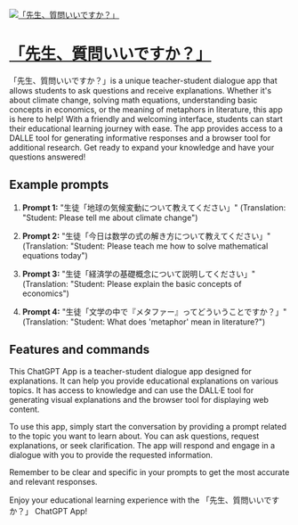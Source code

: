 [![「先生、質問いいですか？」](https://files.oaiusercontent.com/file-RkoBIvVseH1P7scWAVJ0tXjq?se=2123-10-18T06%3A46%3A34Z&sp=r&sv=2021-08-06&sr=b&rscc=max-age%3D31536000%2C%20immutable&rscd=attachment%3B%20filename%3D0cc0a653-b65e-4dfd-afa7-38801ee099ac.png&sig=E6Hu2FHem6qgmXEMZ%2BS3f5ocTrV3HLdaLutMth8aGzA%3D)](https://chat.openai.com/g/g-hc4E6tsgi-xian-sheng-zhi-wen-iidesuka)

# [「先生、質問いいですか？」](https://chat.openai.com/g/g-hc4E6tsgi-xian-sheng-zhi-wen-iidesuka)

「先生、質問いいですか？」is a unique teacher-student dialogue app that allows students to ask questions and receive explanations. Whether it's about climate change, solving math equations, understanding basic concepts in economics, or the meaning of metaphors in literature, this app is here to help! With a friendly and welcoming interface, students can start their educational learning journey with ease. The app provides access to a DALLE tool for generating informative responses and a browser tool for additional research. Get ready to expand your knowledge and have your questions answered!

## Example prompts

1. **Prompt 1:** "生徒「地球の気候変動について教えてください」" (Translation: "Student: Please tell me about climate change")

2. **Prompt 2:** "生徒「今日は数学の式の解き方について教えてください」" (Translation: "Student: Please teach me how to solve mathematical equations today")

3. **Prompt 3:** "生徒「経済学の基礎概念について説明してください」" (Translation: "Student: Please explain the basic concepts of economics")

4. **Prompt 4:** "生徒「文学の中で『メタファー』ってどういうことですか？」" (Translation: "Student: What does 'metaphor' mean in literature?")

## Features and commands

This ChatGPT App is a teacher-student dialogue app designed for explanations. It can help you provide educational explanations on various topics. It has access to knowledge and can use the DALL·E tool for generating visual explanations and the browser tool for displaying web content.

To use this app, simply start the conversation by providing a prompt related to the topic you want to learn about. You can ask questions, request explanations, or seek clarification. The app will respond and engage in a dialogue with you to provide the requested information.

Remember to be clear and specific in your prompts to get the most accurate and relevant responses.

Enjoy your educational learning experience with the 「先生、質問いいですか？」 ChatGPT App!